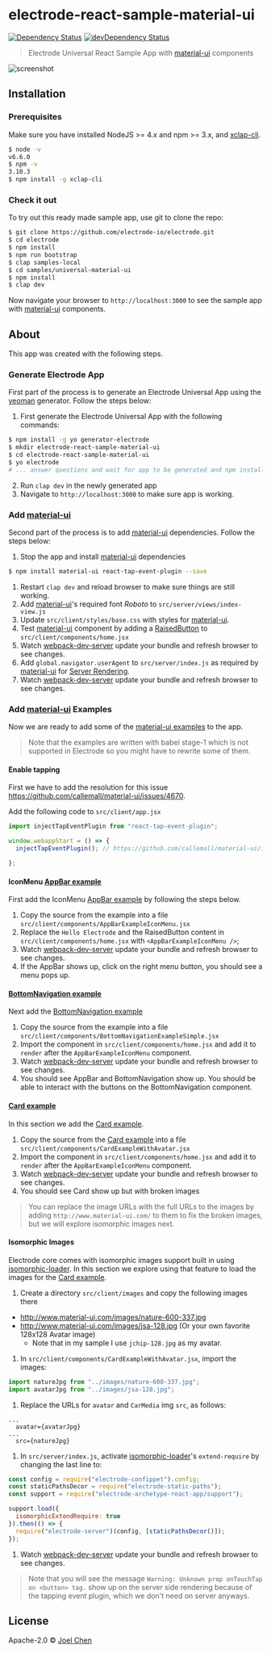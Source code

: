 # electrode-react-sample-material-ui

[![Dependency Status][daviddm-image]][daviddm-url] [![devDependency Status][daviddm-dev-image]][daviddm-dev-url]

> Electrode Universal React Sample App with [material-ui] components

![screenshot][screenshot]

## Installation

### Prerequisites

Make sure you have installed NodeJS >= 4.x and npm >= 3.x, and [xclap-cli].

```bash
$ node -v
v6.6.0
$ npm -v
3.10.3
$ npm install -g xclap-cli
```

### Check it out

To try out this ready made sample app, use git to clone the repo:

```sh
$ git clone https://github.com/electrode-io/electrode.git
$ cd electrode
$ npm install
$ npm run bootstrap
$ clap samples-local
$ cd samples/universal-material-ui
$ npm install
$ clap dev
```

Now navigate your browser to `http://localhost:3000` to see the sample app with [material-ui] components.

## About

This app was created with the following steps.


### Generate Electrode App

First part of the process is to generate an Electrode Universal App using the [yeoman] generator.  Follow the steps below:

1. First generate the Electrode Universal App with the following commands:

```bash
$ npm install -g yo generator-electrode
$ mkdir electrode-react-sample-material-ui
$ cd electrode-react-sample-material-ui
$ yo electrode
# ... answer questions and wait for app to be generated and npm install completed ...
```

2. Run `clap dev` in the newly generated app
3. Navigate to `http://localhost:3000` to make sure app is working.

### Add [material-ui]

Second part of the process is to add [material-ui] dependencies.  Follow the steps below:

1. Stop the app and install [material-ui] dependencies

```bash
$ npm install material-ui react-tap-event-plugin --save
```

1. Restart `clap dev` and reload browser to make sure things are still working.
1. Add [material-ui]'s required font *Roboto* to `src/server/views/index-view.js`
1. Update `src/client/styles/base.css` with styles for [material-ui].
1. Test [material-ui] component by adding a [RaisedButton] to `src/client/components/home.jsx`
1. Watch [webpack-dev-server] update your bundle and refresh browser to see changes.
1. Add `global.navigator.userAgent` to `src/server/index.js` as required by [material-ui] for [Server Rendering].
1. Watch [webpack-dev-server] update your bundle and refresh browser to see changes.

### Add [material-ui] Examples

Now we are ready to add some of the [material-ui examples] to the app.

> Note that the examples are written with babel stage-1 which is not supported in Electrode so you might have to rewrite some of them.

#### Enable tapping

First we have to add the resolution for this issue https://github.com/callemall/material-ui/issues/4670.

Add the following code to `src/client/app.jsx`

```js
import injectTapEventPlugin from "react-tap-event-plugin";

window.webappStart = () => {
  injectTapEventPlugin(); // https://github.com/callemall/material-ui/issues/4670

};
```

#### IconMenu [AppBar example]

First add the IconMenu [AppBar example] by following the steps below.

1. Copy the source from the example into a file `src/client/components/AppBarExampleIconMenu.jsx`
2. Replace the `Hello Electrode` and the RaisedButton content in `src/client/components/home.jsx` with `<AppBarExampleIconMenu />`;
3. Watch [webpack-dev-server] update your bundle and refresh browser to see changes.
4. If the AppBar shows up, click on the right menu button, you should see a menu pops up.

#### [BottomNavigation example]

Next add the [BottomNavigation example]

1. Copy the source from the example into a file `src/client/components/BottomNavigationExampleSimple.jsx`
2. Import the component in `src/client/components/home.jsx` and add it to `render` after the `AppBarExampleIconMenu` component.
3. Watch [webpack-dev-server] update your bundle and refresh browser to see changes.
4. You should see AppBar and BottomNavigation show up.  You should be able to interact with the buttons on the BottomNavigation component.

#### [Card example]

In this section we add the [Card example].

1. Copy the source from the [Card example] into a file `src/client/components/CardExampleWithAvatar.jsx`
2. Import the component in `src/client/components/home.jsx` and add it to `render` after the `AppBarExampleIconMenu` component.
3. Watch [webpack-dev-server] update your bundle and refresh browser to see changes.
4. You should see Card show up but with broken images

> You can replace the image URLs with the full URLs to the images by adding `http://www.material-ui.com/` to them to fix the broken images, but we will explore isomorphic images next.

#### Isomorphic Images

Electrode core comes with isomorphic images support built in using [isomorphic-loader].  In this section we explore using that feature to load the images for the [Card example].

1. Create a directory `src/client/images` and copy the following images there
  - http://www.material-ui.com/images/nature-600-337.jpg
  - http://www.material-ui.com/images/jsa-128.jpg (Or your own favorite 128x128 Avatar image)
    - Note that in my sample I use `jchip-128.jpg` as my avatar.
1. In `src/client/components/CardExampleWithAvatar.jsx`, import the images:

  ```js
  import natureJpg from "../images/nature-600-337.jpg";
  import avatarJpg from "../images/jsa-128.jpg";
  ```

1. Replace the URLs for `avatar` and `CarMedia` img `src`, as follows:

```
...
  avatar={avatarJpg}
...
  src={natureJpg}
```

1. In `src/server/index.js`, activate [isomorphic-loader]'s `extend-require` by changing the last line to:

```js
const config = require("electrode-confippet").config;
const staticPathsDecor = require("electrode-static-paths");
const support = require("electrode-archetype-react-app/support");

support.load({
  isomorphicExtendRequire: true
}).then(() => {
  require("electrode-server")(config, [staticPathsDecor()]);
});

```

1. Watch [webpack-dev-server] update your bundle and refresh browser to see changes.

> Note that you will see the message `Warning: Unknown prop onTouchTap on <button> tag.` show up on the server side rendering because of the tapping event plugin, which we don't need on server anyways.

## License

Apache-2.0 © [Joel Chen](https://github.com/jchip)

[daviddm-image]: https://david-dm.org/electrode-io/electrode/status.svg?path=samples/universal-material-ui
[daviddm-url]: https://david-dm.org/electrode-io/electrode?path=samples/universal-material-ui
[daviddm-dev-image]:https://david-dm.org/electrode-io/electrode/dev-status.svg?path=samples/universal-material-ui
[daviddm-dev-url]:https://david-dm.org/electrode-io/electrode?path=samples/universal-material-ui?type-dev
[material-ui]: http://www.material-ui.com/
[RaisedButton]: http://www.material-ui.com/#/components/raised-button
[webpack-dev-server]: https://webpack.github.io/docs/webpack-dev-server.html
[Server Rendering]: http://www.material-ui.com/#/get-started/server-rendering
[xclap-cli]: https://www.npmjs.com/package/xclap-cli
[material-ui examples]: http://www.material-ui.com/#/components/app-bar
[AppBar example]:  http://www.material-ui.com/#/components/app-bar
[BottomNavigation example]: http://www.material-ui.com/#/components/bottom-navigation
[yeoman]: http://yeoman.io/
[Card example]: http://www.material-ui.com/#/components/card
[isomorphic-loader]: https://github.com/electrode-io/isomorphic-loader
[screenshot]: https://cloud.githubusercontent.com/assets/4782871/22477359/996f3d36-e79a-11e6-8d93-377b1ad1f2f3.png
